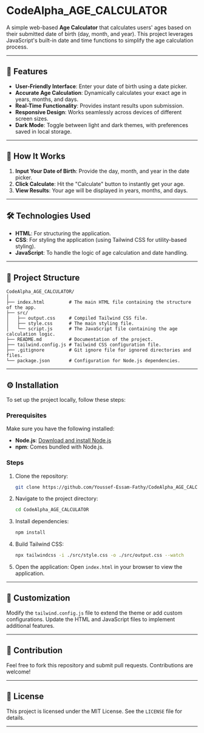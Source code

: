 # CodeAlpha_AGE_CALCULATOR

A simple web-based **Age Calculator** that calculates users' ages based on their submitted date of birth (day, month, and year). This project leverages JavaScript's built-in date and time functions to simplify the age calculation process.

---

## 📝 Features
- **User-Friendly Interface**: Enter your date of birth using a date picker.
- **Accurate Age Calculation**: Dynamically calculates your exact age in years, months, and days.
- **Real-Time Functionality**: Provides instant results upon submission.
- **Responsive Design**: Works seamlessly across devices of different screen sizes.
- **Dark Mode**: Toggle between light and dark themes, with preferences saved in local storage.

---

## 🚀 How It Works
1. **Input Your Date of Birth**: Provide the day, month, and year in the date picker.
2. **Click Calculate**: Hit the "Calculate" button to instantly get your age.
3. **View Results**: Your age will be displayed in years, months, and days.

---

## 🛠️ Technologies Used
- **HTML**: For structuring the application.
- **CSS**: For styling the application (using Tailwind CSS for utility-based styling).
- **JavaScript**: To handle the logic of age calculation and date handling.

---

## 📂 Project Structure
```plaintext
CodeAlpha_AGE_CALCULATOR/
│
├── index.html         # The main HTML file containing the structure of the app.
├── src/
│   ├── output.css     # Compiled Tailwind CSS file.
│   ├── style.css      # The main styling file.
│   └── script.js      # The JavaScript file containing the age calculation logic.
├── README.md          # Documentation of the project.
├── tailwind.config.js # Tailwind CSS configuration file.
├── .gitignore         # Git ignore file for ignored directories and files.
└── package.json       # Configuration for Node.js dependencies.
```

---

## ⚙️ Installation

To set up the project locally, follow these steps:

### Prerequisites
Make sure you have the following installed:
- **Node.js**: [Download and install Node.js](https://nodejs.org)
- **npm**: Comes bundled with Node.js.

### Steps
1. Clone the repository:
   ```bash
   git clone https://github.com/Youssef-Essam-Fathy/CodeAlpha_AGE_CALCULATOR.git
   ```
2. Navigate to the project directory:
   ```bash
   cd CodeAlpha_AGE_CALCULATOR
   ```
3. Install dependencies:
   ```bash
   npm install
   ```
4. Build Tailwind CSS:
   ```bash
   npx tailwindcss -i ./src/style.css -o ./src/output.css --watch
   ```
5. Open the application:
   Open `index.html` in your browser to view the application.

---

## 🎨 Customization

Modify the `tailwind.config.js` file to extend the theme or add custom configurations. Update the HTML and JavaScript files to implement additional features.

---

## 🤝 Contribution

Feel free to fork this repository and submit pull requests. Contributions are welcome!

---

## 📜 License

This project is licensed under the MIT License. See the `LICENSE` file for details.

--- 

